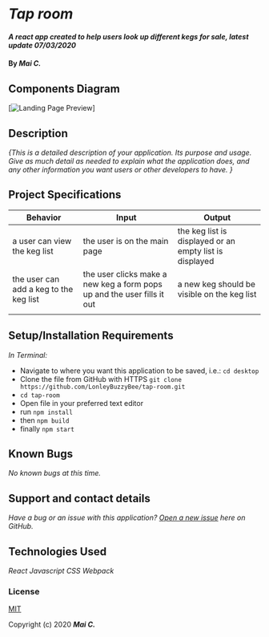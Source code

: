 # _Tap room_

#### _A react app created to help users look up different kegs for sale, latest update 07/03/2020_

#### By _**Mai C.**_


## Components Diagram

[![Landing Page Preview](https://www.draw.io/#G1cNDWnLQiXJJUlgVF8XaZI_5POjCm5zcT)]



## Description

_{This is a detailed description of your application. Its purpose and usage.  Give as much detail as needed to explain what the application does, and any other information you want users or other developers to have. }_

## Project Specifications

| Behavior | Input | Output |
|---|---|---|
|a user can view the keg list |the user is on the main page|the keg list is displayed or an empty list is displayed|
|the user can add a keg to the keg list|the user clicks make a new keg a form pops up and the user fills it out|a new keg should be visible on the keg list|
|   |   |   |

## Setup/Installation Requirements

_In Terminal:_

* Navigate to where you want this application to be saved, i.e.:
```cd desktop```
* Clone the file from GitHub with HTTPS
```git clone https://github.com/LonleyBuzzyBee/tap-room.git```
*  ```cd tap-room```
* Open file in your preferred text editor
* run  ```npm install```
* then ```npm build```
* finally ```npm start```


## Known Bugs

_No known bugs at this time._

## Support and contact details

_Have a bug or an issue with this application? [Open a new issue](https://github.com/LonleyBuzzyBee/tap-room/issues) here on GitHub._

## Technologies Used

_React_
_Javascript_
_CSS_
_Webpack_

### License

[MIT](https://choosealicense.com/licenses/mit/)

Copyright (c) 2020 **_Mai C._**
